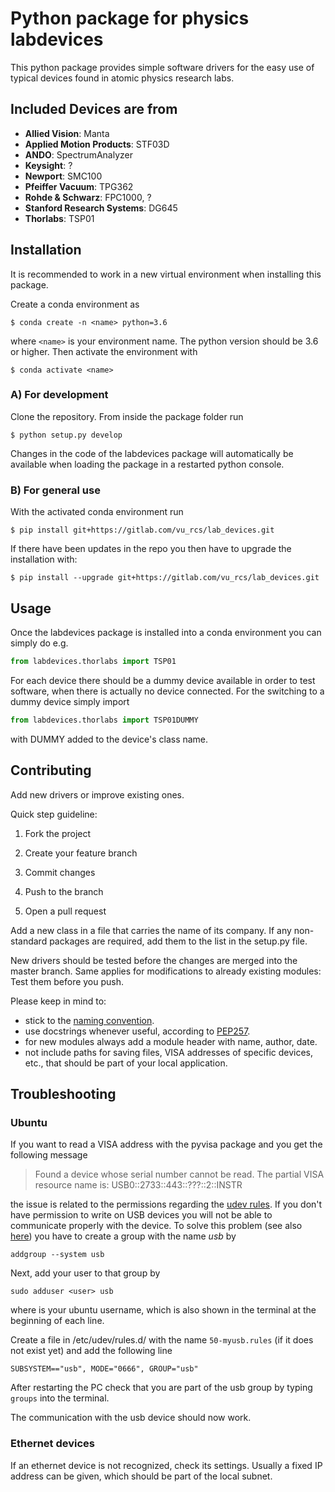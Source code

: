 # Python package for physics labdevices

This python package provides simple software drivers for the easy use of typical devices found in atomic physics research labs.

## Included Devices are from

- **Allied Vision**: Manta
- **Applied Motion Products**: STF03D
- **ANDO**: SpectrumAnalyzer
- **Keysight**: ?
- **Newport**: SMC100
- **Pfeiffer Vacuum**: TPG362
- **Rohde & Schwarz**: FPC1000, ?
- **Stanford Research Systems**: DG645
- **Thorlabs**: TSP01

## Installation

It is recommended to work in a new virtual environment when installing this package.

Create a conda environment as

```
$ conda create -n <name> python=3.6
```

where `<name>` is your environment name. The python version should be 3.6 or higher. Then activate the environment with

```
$ conda activate <name>
```

### A) For development

Clone the repository. From inside the package folder run

```
$ python setup.py develop
```

 Changes in the code of the labdevices package will automatically be available when loading the package in a restarted python console.

### B) For general use

With the activated conda environment run

```
$ pip install git+https://gitlab.com/vu_rcs/lab_devices.git
```

If there have been updates in the repo you then have to upgrade the installation with:

```
$ pip install --upgrade git+https://gitlab.com/vu_rcs/lab_devices.git
```

## Usage

Once the labdevices package is installed into a conda environment you can simply do e.g.

```python
from labdevices.thorlabs import TSP01
```

For each device there should be a dummy device available in order to test software, when there is actually no device connected. For the switching to a dummy device simply import

```python
from labdevices.thorlabs import TSP01DUMMY
```

with DUMMY added to the device's class name.

## Contributing

Add new drivers or improve existing ones.

Quick step guideline:

1. Fork the project

2. Create your feature branch

3. Commit changes

4. Push to the branch

5. Open a pull request

Add a new class in a file that carries the name of its company. If any non-standard packages are required, add them to the list in the setup.py file.

New drivers should be tested before the changes are merged into the master branch. Same applies for modifications to already existing modules: Test them before you push.

Please keep in mind to:

- stick to the [naming convention](https://visualgit.readthedocs.io/en/latest/pages/naming_convention.html).
- use docstrings whenever useful, according to [PEP257](https://www.python.org/dev/peps/pep-0257/).
- for new modules always add a module header with name, author, date.
- not include paths for saving files, VISA addresses of specific devices, etc., that should be part of your local application.

## Troubleshooting

### Ubuntu

If you want to read a VISA address with the pyvisa package and you get the following message

> Found a device whose serial number cannot be read. The partial VISA resource name is: USB0::2733::443::???::2::INSTR

the issue is related to the permissions regarding the [udev rules](https://www.thegeekdiary.com/beginners-guide-to-udev-in-linux/). If you don't have permission to write on USB devices you will not be able to communicate properly with the device. To solve this problem  (see also [here](http://manpages.ubuntu.com/manpages/bionic/man3/Device::USB::FAQ.3pm.html)) you have to create a group with the name *usb* by

```
addgroup --system usb
```

Next, add your user to that group by

```
sudo adduser <user> usb
```

where <user> is your ubuntu username, which is also shown in the terminal at the beginning of each line.

Create a file in /etc/udev/rules.d/ with the name `50-myusb.rules` (if it does not exist yet) and add the following line

```
SUBSYSTEM=="usb", MODE="0666", GROUP="usb"
```

After restarting the PC check that you are part of the usb group by typing `groups` into the terminal.

The communication with the usb device should now work.

### Ethernet devices

If an ethernet device is not recognized, check its settings. Usually a fixed IP address can be given, which should be part of the local subnet.